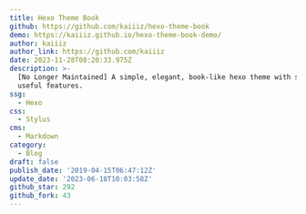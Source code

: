 ```yaml
---
title: Hexo Theme Book
github: https://github.com/kaiiiz/hexo-theme-book
demo: https://kaiiiz.github.io/hexo-theme-book-demo/
author: kaiiiz
author_link: https://github.com/kaiiiz
date: 2023-11-28T08:20:33.975Z
description: >-
  [No Longer Maintained] A simple, elegant, book-like hexo theme with some
  useful features.
ssg:
  - Hexo
css:
  - Stylus
cms:
  - Markdown
category:
  - Blog
draft: false
publish_date: '2019-04-15T06:47:12Z'
update_date: '2023-06-18T10:03:58Z'
github_star: 292
github_fork: 43
---
```

